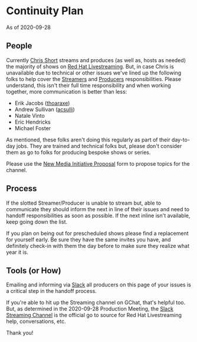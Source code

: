 # Continuity Plan

As of 2020-09-28

## People

Currently [Chris Short](https://github.com/chris-short) streams and produces (as well as, hosts as needed) the majority of shows on [Red Hat Livestreaming](https://red.ht/livestreaming). But, in case Chris is unavailable due to technical or other issues we've lined up the following folks to help cover the [Streamers](https://github.com/cloud-platforms-streaming/streaming-docs#streamers) and [Producers](https://github.com/cloud-platforms-streaming/streaming-docs/blob/master/README.md#producers) responsibilities. Please understand, this isn't their full time responsibility and when working together, more communication is better than less:

*   Erik Jacobs ([thoaraxe](https://github.com/thoraxe))
*   Andrew Sullivan ([acsulli](https://github.com/acsulli))
*   Natale Vinto
*   Eric Hendricks
*   Michael Foster

As mentioned, these folks aren't doing this regularly as part of their day-to-day jobs. They are trained and technical folks but, please don't consider them as go to folks for producing bespoke shows or series.

Please use the [New Media Initiative Proposal](https://red.ht/streamform) form to propose topics for the channel.

## Process

If the slotted Streamer/Producer is unable to stream but, able to communicate they should inform the next in line of their issues and need to handoff responsibilities as soon as possible. If the next inline isn't available, keep going down the list.

If you plan on being out for prescheduled shows please find a replacement for yourself early. Be sure they have the same invites you have, and definitely check-in with them the day before to make sure they realize what year it is.

## Tools (or How)

Emailing and informing via [Slack](https://coreos.slack.com/archives/C01456K7G2H) all producers on this page of your issues is a critical step in the handoff process.

If you're able to hit up the Streaming channel on GChat, that's helpful too. But, as determined in the 2020-09-28 Production Meeting, the [Slack Streaming Channel](https://coreos.slack.com/archives/C01456K7G2H) is the official go to source for Red Hat Livestreaming help, conversations, etc.

Thank you!
